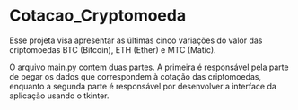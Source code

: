 # Cotacao_Cryptomoeda

Esse projeta visa apresentar as últimas cinco variações do valor das criptomoedas BTC (Bitcoin), ETH (Ether) e MTC (Matic).

O arquivo main.py contem duas partes. A primeira é responsável pela parte de pegar os dados que correspondem à cotação das criptomoedas,
enquanto a segunda parte é responsável por desenvolver a interface da aplicação usando o tkinter.
